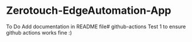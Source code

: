 # Zerotouch-EdgeAutomation-App
To Do
Add documentation in README file# github-actions
Test 1 to ensure github actions works fine :) 
